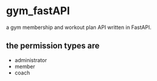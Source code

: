 # gym_fastAPI

a gym membership and workout plan API written in FastAPI.

## the permission types are

- administrator
- member
- coach
